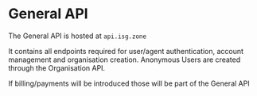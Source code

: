 # General API

The General API is hosted at `api.isg.zone`

It contains all endpoints required for user/agent authentication, account management and organisation creation. Anonymous Users are created through the Organisation API.

If billing/payments will be introduced those will be part of the General API
